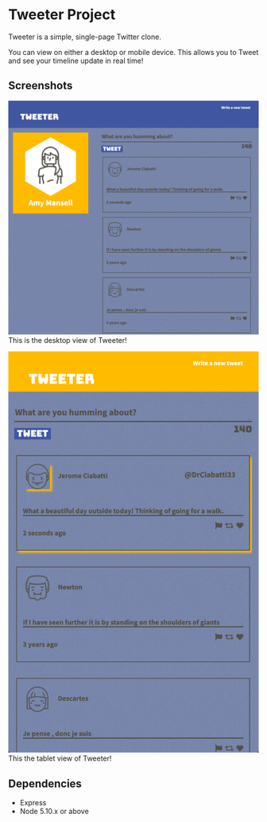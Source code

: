 # Tweeter Project

Tweeter is a simple, single-page Twitter clone.

You can view on either a desktop or mobile device. This allows you to Tweet and see your timeline update in real time!

## Screenshots

!["This is the desktop view of Tweeter!"](https://github.com/Be-Rude/tweeter/blob/master/docs/desktop%20view.png)
This is the desktop view of Tweeter!


!["This is the tablet view of Tweeter!"](https://github.com/Be-Rude/tweeter/blob/master/docs/tablet%20view.png)
This the tablet view of Tweeter!


## Dependencies

- Express
- Node 5.10.x or above
